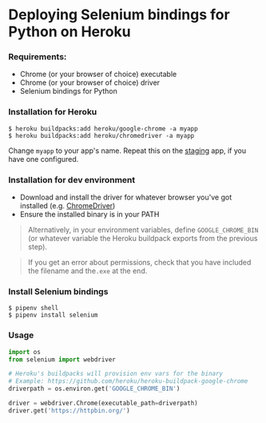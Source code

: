 # Deploying Selenium bindings for Python on Heroku

### Requirements:
- Chrome (or your browser of choice) executable
- Chrome (or your browser of choice) driver
- Selenium bindings for Python

### Installation for Heroku

    $ heroku buildpacks:add heroku/google-chrome -a myapp
    $ heroku buildpacks:add heroku/chromedriver -a myapp

Change `myapp` to your app's name. Repeat this on the [staging](https://devcenter.heroku.com/articles/multiple-environments#creating-a-staging-environment) app, if you have one configured.

### Installation for dev environment
  * Download and install the driver for whatever browser you've got installed (e.g. [ChromeDriver](https://sites.google.com/a/chromium.org/chromedriver/downloads))
  * Ensure the installed binary is in your PATH
  >Alternatively, in your environment variables, define `GOOGLE_CHROME_BIN` (or whatever variable the Heroku buildpack exports from the previous step).

  >If you get an error about permissions, check that you have included the filename and the`.exe` at the end.

### Install Selenium bindings
    $ pipenv shell
    $ pipenv install selenium

### Usage

```py
import os
from selenium import webdriver

# Heroku's buildpacks will provision env vars for the binary
# Example: https://github.com/heroku/heroku-buildpack-google-chrome
driverpath = os.environ.get('GOOGLE_CHROME_BIN')

driver = webdriver.Chrome(executable_path=driverpath)
driver.get('https://httpbin.org/')
```
